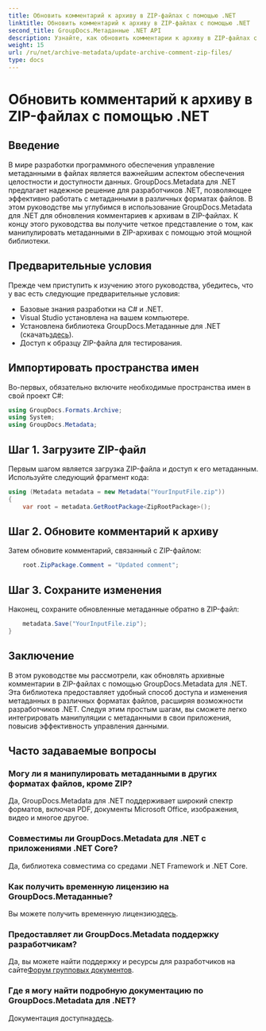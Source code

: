 ```yaml
---
title: Обновить комментарий к архиву в ZIP-файлах с помощью .NET
linktitle: Обновить комментарий к архиву в ZIP-файлах с помощью .NET
second_title: GroupDocs.Метаданные .NET API
description: Узнайте, как обновить комментарии к архиву в ZIP-файлах с помощью GroupDocs.Metadata для .NET. Улучшите управление метаданными в приложениях C# без особых усилий.
weight: 15
url: /ru/net/archive-metadata/update-archive-comment-zip-files/
type: docs
---
```

# Обновить комментарий к архиву в ZIP-файлах с помощью .NET

## Введение
В мире разработки программного обеспечения управление метаданными в файлах является важнейшим аспектом обеспечения целостности и доступности данных. GroupDocs.Metadata для .NET предлагает надежное решение для разработчиков .NET, позволяющее эффективно работать с метаданными в различных форматах файлов. В этом руководстве мы углубимся в использование GroupDocs.Metadata для .NET для обновления комментариев к архивам в ZIP-файлах. К концу этого руководства вы получите четкое представление о том, как манипулировать метаданными в ZIP-архивах с помощью этой мощной библиотеки.
## Предварительные условия
Прежде чем приступить к изучению этого руководства, убедитесь, что у вас есть следующие предварительные условия:
- Базовые знания разработки на C# и .NET.
- Visual Studio установлена на вашем компьютере.
-  Установлена библиотека GroupDocs.Метаданные для .NET (скачать[здесь](https://releases.groupdocs.com/metadata/net/)).
- Доступ к образцу ZIP-файла для тестирования.

## Импортировать пространства имен
Во-первых, обязательно включите необходимые пространства имен в свой проект C#:
```csharp
using GroupDocs.Formats.Archive;
using System;
using GroupDocs.Metadata;
```
## Шаг 1. Загрузите ZIP-файл
Первым шагом является загрузка ZIP-файла и доступ к его метаданным. Используйте следующий фрагмент кода:
```csharp
using (Metadata metadata = new Metadata("YourInputFile.zip"))
{
    var root = metadata.GetRootPackage<ZipRootPackage>();
```
## Шаг 2. Обновите комментарий к архиву
Затем обновите комментарий, связанный с ZIP-файлом:
```csharp
    root.ZipPackage.Comment = "Updated comment";
```
## Шаг 3. Сохраните изменения
Наконец, сохраните обновленные метаданные обратно в ZIP-файл:
```csharp
    metadata.Save("YourInputFile.zip");
}
```

## Заключение
В этом руководстве мы рассмотрели, как обновлять архивные комментарии в ZIP-файлах с помощью GroupDocs.Metadata для .NET. Эта библиотека предоставляет удобный способ доступа и изменения метаданных в различных форматах файлов, расширяя возможности разработчиков .NET. Следуя этим простым шагам, вы сможете легко интегрировать манипуляции с метаданными в свои приложения, повысив эффективность управления данными.

## Часто задаваемые вопросы
### Могу ли я манипулировать метаданными в других форматах файлов, кроме ZIP?
Да, GroupDocs.Metadata для .NET поддерживает широкий спектр форматов, включая PDF, документы Microsoft Office, изображения, видео и многое другое.
### Совместимы ли GroupDocs.Metadata для .NET с приложениями .NET Core?
Да, библиотека совместима со средами .NET Framework и .NET Core.
### Как получить временную лицензию на GroupDocs.Метаданные?
 Вы можете получить временную лицензию[здесь](https://purchase.groupdocs.com/temporary-license/).
### Предоставляет ли GroupDocs.Metadata поддержку разработчикам?
 Да, вы можете найти поддержку и ресурсы для разработчиков на сайте[Форум групповых документов](https://forum.groupdocs.com/c/metadata/14).
### Где я могу найти подробную документацию по GroupDocs.Metadata для .NET?
 Документация доступна[здесь](https://tutorials.groupdocs.com/metadata/net/).